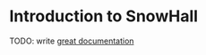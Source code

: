 # Introduction to SnowHall

TODO: write [great documentation](http://jacobian.org/writing/what-to-write/)
